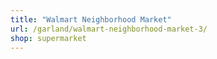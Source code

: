 ```yaml
---
title: "Walmart Neighborhood Market"
url: /garland/walmart-neighborhood-market-3/
shop: supermarket
---
```

